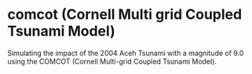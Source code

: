 # comcot (Cornell Multi grid Coupled Tsunami Model)
Simulating the impact of the 2004 Aceh Tsunami with a magnitude of 9.0 using the COMCOT (Cornell Multi-grid Coupled Tsunami Model).
